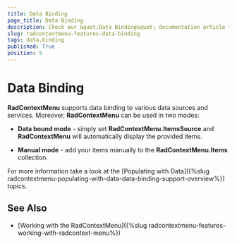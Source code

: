 ```yaml
---
title: Data Binding
page_title: Data Binding
description: Check our &quot;Data Binding&quot; documentation article for the RadContextMenu {{ site.framework_name }} control.
slug: radcontextmenu-features-data-binding
tags: data,binding
published: True
position: 5
---
```


# Data Binding

__RadContextMenu__ supports data binding to various data sources and services. Moreover, __RadContextMenu__ can be used in two modes:

* __Data bound mode__ - simply set __RadContextMenu.ItemsSource__ and __RadContextMenu__ will automatically display the provided items.

* __Manual mode__ - add your items manually to the __RadContextMenu.Items__ collection. 

For more information take a look at the [Populating with Data]({%slug radcontextmenu-populating-with-data-data-binding-support-overview%}) topics.

## See Also

 * [Working with the RadContextMenu]({%slug radcontextmenu-features-working-with-radcontext-menu%})